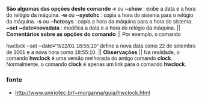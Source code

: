 **São algumas das opções deste comando**
<span style="font-family: arial;">**-r** ou **--show** : exibe a data e a hora do relógio da máquina.</span>
<span style="font-family: arial;"> </span>
<span style="font-family: arial;">**-w** ou **--systohc** : copia a hora do sistema para o relógio da máquina.</span>
<span style="font-family: arial;">**-s** ou **--hctosys** : copia a hora da máquina para a hora do sistema.</span>
<span style="font-family: arial;">**--set --date=novadata** : modifica a data e a hora do relógio da máquina.</span>
|| **Comentários sobre as opções do comando** ||
<span style="font-family: arial;">Por exemplo, o comando</span>

<span style="font-family: arial;">hwclock --set --date="9/22/01 18:55:10"</span>
<span style="font-family: arial;">define a nova data como 22 de setembro de 2001 e a nova hora como 18:55:10.</span>
|| **Observações** ||
<span style="font-family: arial;">Na realidade, o comando **hwclock** é uma versão melhorada do antigo comando **clock**. Normalmente, o comando **clock** é apenas um link para o comando **hwclock**. </span>

### fonte
* http://www.uniriotec.br/~morganna/guia/hwclock.html